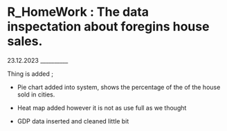 # R_HomeWork :  The data inspectation about foregins house sales. 

23.12.2023 __________

Thing is added ;
* Pie chart added into system, shows the percentage of the of the house sold in cities. 
* Heat map added however it is not as use full as we thought 

* GDP data inserted and cleaned little bit 
